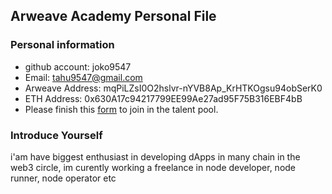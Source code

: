 ## Arweave Academy Personal File

### Personal information

- github account: joko9547
- Email: tahu9547@gmail.com
- Arweave Address: mqPiLZsI0O2hslvr-nYVB8Ap_KrHTKOgsu94obSerK0
- ETH Address: 0x630A17c94217799EE99Ae27ad95F75B316EBF4bB
- Please finish this [form](https://docs.google.com/forms/d/e/1FAIpQLSfWA5fIIcBgmRppm3jNz5vmf9Mai_QMVil-2pO4r7YKn_Zhtw/viewform?usp=sf_link) to join in the talent pool.

### Introduce Yourself
 i'am have biggest enthusiast in developing dApps in many chain in the web3 circle, im curently working a freelance in node developer, node runner, node operator etc